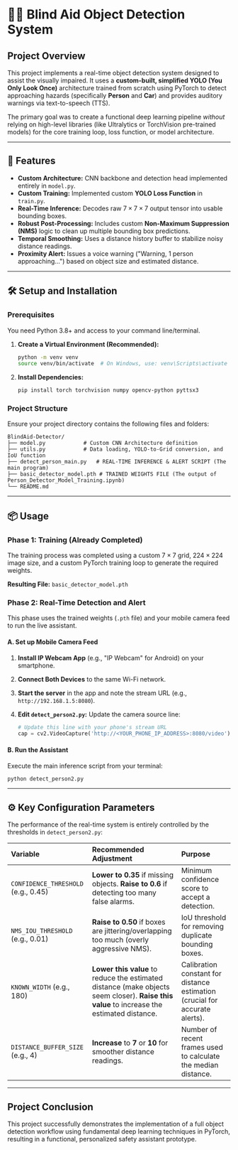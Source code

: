 
# 🧑‍🦯 Blind Aid Object Detection System

## Project Overview

This project implements a real-time object detection system designed to assist the visually impaired. It uses a **custom-built, simplified YOLO (You Only Look Once)** architecture trained from scratch using PyTorch to detect approaching hazards (specifically **Person** and **Car**) and provides auditory warnings via text-to-speech (TTS).

The primary goal was to create a functional deep learning pipeline *without* relying on high-level libraries (like Ultralytics or TorchVision pre-trained models) for the core training loop, loss function, or model architecture.

-----

## 🚀 Features

  * **Custom Architecture:** CNN backbone and detection head implemented entirely in `model.py`.
  * **Custom Training:** Implemented custom **YOLO Loss Function** in `train.py`.
  * **Real-Time Inference:** Decodes raw $7 \times 7 \times 7$ output tensor into usable bounding boxes.
  * **Robust Post-Processing:** Includes custom **Non-Maximum Suppression (NMS)** logic to clean up multiple bounding box predictions.
  * **Temporal Smoothing:** Uses a distance history buffer to stabilize noisy distance readings.
  * **Proximity Alert:** Issues a voice warning ("Warning, 1 person approaching...") based on object size and estimated distance.

-----

## 🛠️ Setup and Installation

### Prerequisites

You need Python 3.8+ and access to your command line/terminal.

1.  **Create a Virtual Environment (Recommended):**
    ```bash
    python -m venv venv
    source venv/bin/activate  # On Windows, use: venv\Scripts\activate
    ```
2.  **Install Dependencies:**
    ```bash
    pip install torch torchvision numpy opencv-python pyttsx3
    ```

### Project Structure

Ensure your project directory contains the following files and folders:

```
BlindAid-Detector/
├── model.py            # Custom CNN Architecture definition
├── utils.py            # Data loading, YOLO-to-Grid conversion, and IoU function
├── detect_person_main.py   # REAL-TIME INFERENCE & ALERT SCRIPT (The main program)
├── basic_detector_model.pth # TRAINED WEIGHTS FILE (The output of Person_Detector_Model_Training.ipynb)
└── README.md
```

-----

## 📦 Usage

### Phase 1: Training (Already Completed)

The training process was completed using a custom $7 \times 7$ grid, $224 \times 224$ image size, and a custom PyTorch training loop to generate the required weights.

**Resulting File:** `basic_detector_model.pth`

### Phase 2: Real-Time Detection and Alert

This phase uses the trained weights (`.pth` file) and your mobile camera feed to run the live assistant.

#### A. Set up Mobile Camera Feed

1.  **Install IP Webcam App** (e.g., "IP Webcam" for Android) on your smartphone.

2.  **Connect Both Devices** to the same Wi-Fi network.

3.  **Start the server** in the app and note the stream URL (e.g., `http://192.168.1.5:8080`).

4.  **Edit `detect_person2.py`:** Update the camera source line:

    ```python
    # Update this line with your phone's stream URL
    cap = cv2.VideoCapture('http://<YOUR_PHONE_IP_ADDRESS>:8080/video')
    ```

#### B. Run the Assistant

Execute the main inference script from your terminal:

```bash
python detect_person2.py
```

-----

## ⚙️ Key Configuration Parameters

The performance of the real-time system is entirely controlled by the thresholds in `detect_person2.py`:

| Variable | Recommended Adjustment | Purpose |
| :--- | :--- | :--- |
| `CONFIDENCE_THRESHOLD` (e.g., 0.45) | **Lower to $\mathbf{0.35}$** if missing objects. **Raise to $\mathbf{0.6}$** if detecting too many false alarms. | Minimum confidence score to accept a detection. |
| `NMS_IOU_THRESHOLD` (e.g., 0.01) | **Raise to $\mathbf{0.50}$** if boxes are jittering/overlapping too much (overly aggressive NMS). | IoU threshold for removing duplicate bounding boxes. |
| `KNOWN_WIDTH` (e.g., 180) | **Lower this value** to reduce the estimated distance (make objects seem closer). **Raise this value** to increase the estimated distance. | Calibration constant for distance estimation (crucial for accurate alerts). |
| `DISTANCE_BUFFER_SIZE` (e.g., 4) | **Increase** to $\mathbf{7}$ or $\mathbf{10}$ for smoother distance readings. | Number of recent frames used to calculate the median distance. |

-----

## Project Conclusion

This project successfully demonstrates the implementation of a full object detection workflow using fundamental deep learning techniques in PyTorch, resulting in a functional, personalized safety assistant prototype.
